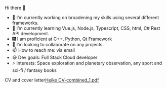 Hi there 👋

- 🔭 I’m currently working on broadening my skills using several different frameworks. 
- 🌱 I’m currently learning Vue.js, Node.js, Typescript, CSS, html, C# Rest API development.
- 🎆 I am proficient at C++, Python, Qt Framework
- 👯 I’m looking to collaborate on any projects.
- 📫 How to reach me: via email
- 😃 Dev goals: Full Stack Cloud developer
- ⚡ Interests: Space exploration and planetary observation, any sport and sci-fi / fantasy books

CV and cover letter[Heike CV-combined_1.pdf](https://github.com/HeikeKotze/HeikeKotze/files/10715793/Heike.CV-combined_1.pdf)


